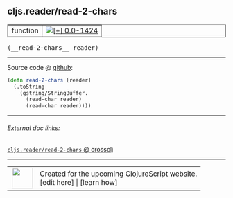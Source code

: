 ## cljs.reader/read-2-chars



 <table border="1">
<tr>
<td>function</td>
<td><a href="https://github.com/cljsinfo/cljs-api-docs/tree/0.0-1424"><img valign="middle" alt="[+] 0.0-1424" title="Added in 0.0-1424" src="https://img.shields.io/badge/+-0.0--1424-lightgrey.svg"></a> </td>
</tr>
</table>


 <samp>
(__read-2-chars__ reader)<br>
</samp>

---







Source code @ [github](https://github.com/clojure/clojurescript/blob/r1889/src/cljs/cljs/reader.cljs#L173-L177):

```clj
(defn read-2-chars [reader]
  (.toString
    (gstring/StringBuffer.
      (read-char reader)
      (read-char reader))))
```

<!--
Repo - tag - source tree - lines:

 <pre>
clojurescript @ r1889
└── src
    └── cljs
        └── cljs
            └── <ins>[reader.cljs:173-177](https://github.com/clojure/clojurescript/blob/r1889/src/cljs/cljs/reader.cljs#L173-L177)</ins>
</pre>

-->

---



###### External doc links:

[`cljs.reader/read-2-chars` @ crossclj](http://crossclj.info/fun/cljs.reader.cljs/read-2-chars.html)<br>

---

 <table>
<tr><td>
<img valign="middle" align="right" width="48px" src="http://i.imgur.com/Hi20huC.png">
</td><td>
Created for the upcoming ClojureScript website.<br>
[edit here] | [learn how]
</td></tr></table>

[edit here]:https://github.com/cljsinfo/cljs-api-docs/blob/master/cljsdoc/cljs.reader/read-2-chars.cljsdoc
[learn how]:https://github.com/cljsinfo/cljs-api-docs/wiki/cljsdoc-files

<!--

This information was too distracting to show to readers, but I'll leave it
commented here since it is helpful to:

- pretty-print the data used to generate this document
- and show how to retrieve that data



The API data for this symbol:

```clj
{:ns "cljs.reader",
 :name "read-2-chars",
 :type "function",
 :signature ["[reader]"],
 :source {:code "(defn read-2-chars [reader]\n  (.toString\n    (gstring/StringBuffer.\n      (read-char reader)\n      (read-char reader))))",
          :title "Source code",
          :repo "clojurescript",
          :tag "r1889",
          :filename "src/cljs/cljs/reader.cljs",
          :lines [173 177]},
 :full-name "cljs.reader/read-2-chars",
 :full-name-encode "cljs.reader/read-2-chars",
 :history [["+" "0.0-1424"]]}

```

Retrieve the API data for this symbol:

```clj
;; from Clojure REPL
(require '[clojure.edn :as edn])
(-> (slurp "https://raw.githubusercontent.com/cljsinfo/cljs-api-docs/catalog/cljs-api.edn")
    (edn/read-string)
    (get-in [:symbols "cljs.reader/read-2-chars"]))
```

-->
